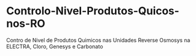 # Controlo-Nivel-Produtos-Quicos-nos-RO
Contro de Nivel de Produtos Quimicos nas Unidades Reverse Osmosys na ELECTRA, Cloro, Genesys e Carbonato
